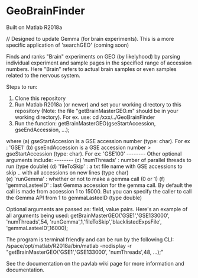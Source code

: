 # GeoBrainFinder
Built on Matlab R2018a 

// Designed to update Gemma (for brain experiments). This is a more specific application of 'searchGEO' (coming soon)

Finds and ranks "Brain" experiments on GEO (by likelyhood) by parsing individual experiment and sample pages in the specified range of accession numbers. 
Here "Brain" refers to actual brain samples or even samples related to the nervous system. 

Steps to run: 
1) Clone this repository
2) Run Matlab R2018a (or newer) and set your working directory to this repository (Note: the file "getBrainMasterGEO.m" should be in your working directory). For ex. use: cd /xxx/../GeoBrainFinder
3) Run the function: getBrainMasterGEO(gseStartAccession, gseEndAccession, ...);

where
(a) gseStartAccesion is a GSE accession number (type: char). For ex : 'GSE1'
(b) gseEndAccession is a GSE accession number > gseStartAccession (type: char). For ex: 'GSE100'
--------   Other optional arguments include:  --------
(c) 'numThreads' : number of parallel threads to run (type double)
(d) 'fileToSkip' : a txt file name with GSE accessions to skip .. with all accessions on new lines (type char)  
(e) 'runGemma' : whether or not to make a gemma call (0 or 1)
(f) 'gemmaLasteeID' : last Gemma accession for the gemma call. By default the call is made from accession 1 to 15000. But you can specify the caller to call the Gemma API from 1 to gemmaLasteeID (type double)

Optional arguments are passed as: field, value pairs. 
Here's an example of all arguments being used: 
getBrainMasterGEO('GSE1','GSE133000', 'numThreads',54, 'runGemma',1,'fileToSkip','blacklistedExpsFile', 'gemmaLasteeID',16000); 


The program is terminal friendly and can be run by the following CLI: 
/space/opt/matlab/R2018a/bin/matlab -nodisplay -r "getBrainMasterGEO('GSE1','GSE133000', 'numThreads',48, ...);"


See the documentation on the pavlab wiki page for more information and documentation. 
